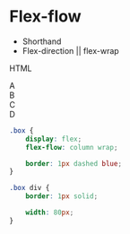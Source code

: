 # Flex-flow

- Shorthand
- Flex-direction || flex-wrap

HTML
<div class= "box">
    <div>A</div>
    <div>B</div>
    <div>C</div>
    <div>D</div>
</div>

```css
.box {
    display: flex;
    flex-flow: column wrap;

    border: 1px dashed blue;
}

.box div {
    border: 1px solid;

    width: 80px;
}

```